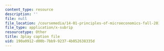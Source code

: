 ```yaml
---
content_type: resource
description: ''
file: null
file_location: /coursemedia/14-01-principles-of-microeconomics-fall-2018/190a0912d00b7bb992374b052638335d_ZLnj2cnCPGE.srt
file_type: application/x-subrip
resourcetype: Other
title: 3play caption file
uid: 190a0912-d00b-7bb9-9237-4b052638335d
---
```

